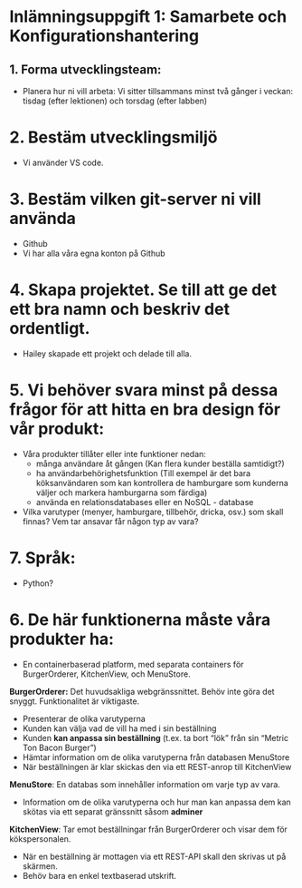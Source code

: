 # Inlämningsuppgift 1: Samarbete och Konfigurationshantering

## 1. Forma utvecklingsteam:
- Planera hur ni vill arbeta: Vi sitter tillsammans minst två gånger i veckan: tisdag (efter lektionen) och torsdag (efter labben)

# 2. Bestäm utvecklingsmiljö
- Vi använder VS code.

# 3. Bestäm vilken git-server ni vill använda
- Github
- Vi har alla våra egna konton på Github

# 4. Skapa projektet. Se till att ge det ett bra namn och beskriv det ordentligt.
- Hailey skapade ett projekt och delade till alla.

# 5. Vi behöver svara minst på dessa frågor för att hitta en bra design för vår produkt:
- Våra produkter tillåter eller inte funktioner nedan:
  + många användare åt gången (Kan flera kunder beställa samtidigt?)
  + ha användarbehörighetsfunktion (Till exempel är det bara köksanvändaren som kan kontrollera de hamburgare som kunderna väljer och markera hamburgarna som färdiga)
  + använda en relationsdatabases eller en NoSQL - database
- Vilka varutyper (menyer, hamburgare, tillbehör, dricka, osv.) som skall finnas? Vem tar ansavar får någon typ av vara?

# 7. Språk:
- Python?

# 6. De här funktionerna måste våra produkter ha:
- En containerbaserad platform, med separata containers för BurgerOrderer, KitchenView, och MenuStore. 

**BurgerOrderer:** Det huvudsakliga webgränssnittet. Behöv inte göra det snyggt. Funktionalitet är viktigaste.
- Presenterar de olika varutyperna
- Kunden kan välja vad de vill ha med i sin beställning
- Kunden **kan anpassa sin beställning** (t.ex. ta bort “lök” från sin “Metric Ton Bacon Burger”)
- Hämtar information om de olika varutyperna från databasen MenuStore
- När beställningen är klar skickas den via ett REST-anrop till KitchenView

**MenuStore**: En databas som innehåller information om varje typ av vara.
- Information om de olika varutyperna och hur man kan anpassa dem kan skötas via ett separat gränssnitt såsom **adminer**

**KitchenView**: Tar emot beställningar från BurgerOrderer och visar dem för kökspersonalen.
- När en beställning är mottagen via ett REST-API skall den skrivas ut på skärmen.
- Behöv bara en enkel textbaserad utskrift.
